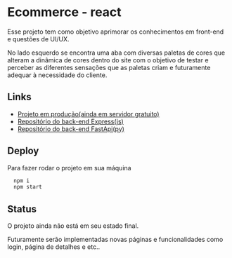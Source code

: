 
# Ecommerce - react

Esse projeto tem como objetivo aprimorar os conhecimentos em front-end e questões de UI/UX.

No lado esquerdo se encontra uma aba com diversas paletas de cores que alteram a dinâmica de cores dentro do site com o objetivo de testar e perceber as diferentes sensações que as paletas criam e futuramente adequar à necessidade do cliente.





## Links

 - [Projeto em produção(ainda em servidor gratuito)](https://awesomeopensource.com/project/elangosundar/awesome-README-templates)
 - [Repositório do back-end Express(js)](https://awesomeopensource.com/project/elangosundar/awesome-README-templates)
 - [Repositório do back-end FastApi(py)](https://awesomeopensource.com/project/elangosundar/awesome-README-templates)



## 


## Deploy

Para fazer rodar o projeto em sua máquina


```bash
  npm i 
  npm start
```

## Status

O projeto ainda não está em seu estado final.

Futuramente serão implementadas novas páginas e funcionalidades como login, página de detalhes e etc..

